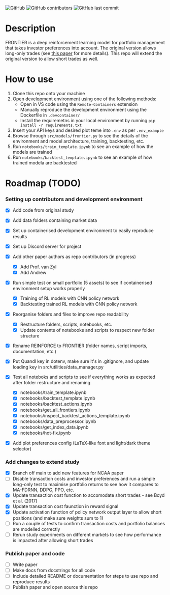 ![GitHub](https://img.shields.io/github/license/ruankie/frontier-rl) 
![GitHub contributors](https://img.shields.io/github/contributors/ruankie/frontier-rl) 
![GitHub last commit](https://img.shields.io/github/last-commit/ruankie/frontier-rl)

# Description
FRONTIER is a deep reinforcement learning model for portfolio management that takes investor preferences into account. The original version allows long-only trades (see [this paper](https://doi.org/10.36227/techrxiv.19165745.v1) for more details). This repo will extend the original version to allow short trades as well.

# How to use
1. Clone this repo onto your machine
1. Open development environment using one of the following methods:
    * Open in VS code using the `Remote-Containers` extension
    * Manually reproduce the development environment using the Dockerfile in `.devcontainer/`
    * Install the requiremetns in your local environment by running `pip install -r requirements.txt`
1. Insert your API keys and desired plot teme into `.env` as per `.env_example`
1. Browse through `src/models/frontier.py` to see the details of the environment and model architecture, training, backtesting, etc.
1. Run `notebooks/train_template.ipynb` to see an example of how the models are trained
1. Run `notebooks/backtest_template.ipynb` to see an example of how trained modela are backtested

# Roadmap (TODO)
### Setting up contributors and development environment
- [x] Add code from original study
- [x] Add data folders containing market data
- [x] Set up containerised development environment to easily reproduce results
- [x] Set up Discord server for project
- [x] Add other paper authors as repo contributors (in progress)
    - [x] Add Prof. van Zyl
    - [x] Add Andrew
- [x] Run simple test on small portfolio (5 assets) to see if containerised environment setup works properly
    - [x] Training of RL models with CNN policy network
    - [x] Backtesting trained RL models with CNN policy network
- [x] Reorganise folders and files to improve repo readability
    - [x] Restructure folders, scripts, notebooks, etc.
    - [x] Update contents of notebooks and scripts to respect new folder structure
- [x] Rename REINFORCE to FRONTIER (folder names, script imports, documentation, etc.)
- [x] Put Quandl key in dotenv, make sure it's in .gitignore, and update loading key in src/utilities/data_manager.py
- [x] Test all noteboks and scripts to see if everything works as expected after folder restructure and renaming
    - [x] notebooks/train_template.ipynb
    - [x] notebooks/backtest_template.ipynb
    - [x] notebooks/backtest_actions.ipynb
    - [x] notebooks/get_all_frontiers.ipynb
    - [x] notebooks/inspect_backtest_actions_template.ipynb
    - [x] notebooks/data_preprocessor.ipynb
    - [x] notebooks/get_index_data.ipynb
    - [x] notebooks/hot-fix.ipynb
- [x] Add plot preferences config (LaTeX-like font and light/dark theme selector)
    

### Add changes to extend study
- [x] Branch off main to add new features for NCAA paper
- [ ] Disable transaction costs and investor preferences and run a simple long-only test to maximise portfolio returns to see how it compares to MA-FDRNN, DDPG, PPO, etc.
- [x] Update transaction cost function to accomodate short trades - see Boyd et al. (2017)
- [x] Update transaction cost faunction in reward signal
- [x] Update activation function of policy network output layer to allow short positions (and make sure weights sum to 1)
- [ ] Run a couple of tests to confirm transaction costs and portfolio balances are modelled correctly
- [ ] Rerun study experiments on different markets to see how performance is impacted after allowing short trades

### Publish paper and code
- [ ] Write paper
- [ ] Make docs from docstrings for all code
- [ ] Include detailed README or documentation for steps to use repo and reproduce results
- [ ] Publish paper and open source this repo
